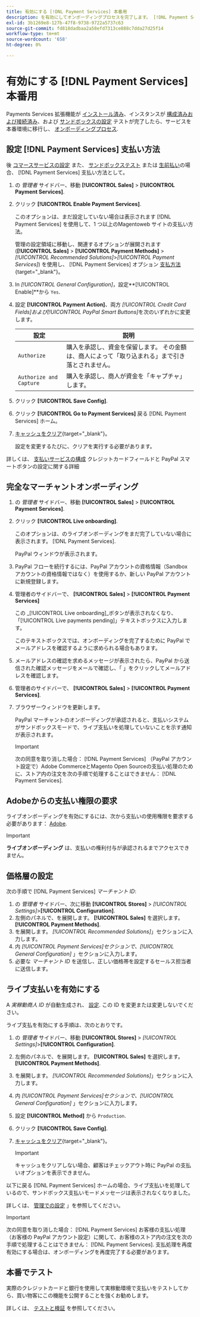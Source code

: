 ```yaml
---
title: 有効にする [!DNL Payment Services] 本番用
description: を有効にしてオンボーディングプロセスを完了します。 [!DNL Payment Services] 実稼動用。
exl-id: 3b1269e8-127b-47f8-9738-9722a5737c63
source-git-commit: fd818dadbaa2a58efd7313ce888c7dda27d25f14
workflow-type: tm+mt
source-wordcount: '658'
ht-degree: 0%

---
```


# 有効にする [!DNL Payment Services] 本番用

Payments Services 拡張機能が [インストール済み](install.md)、インスタンスが [構成済みおよび接続済み](connect.md)、および [サンドボックスの設定](sandbox.md) テストが完了したら、サービスを本番環境に移行し、 [オンボーディングプロセス](onboard.md).

## 設定 [!DNL Payment Services] 支払い方法

後 [コマースサービスの設定](connect.md#configure-commerce-services) また、 [サンドボックステスト](sandbox.md#enable-sandbox-testing) または [生前払い](#enable-live-payments)の場合、 [!DNL Payment Services] 支払い方法として。

1. の _管理者_ サイドバー、移動 **[!UICONTROL Sales]** > **[!UICONTROL Payment Services]**.
1. クリック **[!UICONTROL Enable Payment Services]**.

   このオプションは、まだ設定していない場合は表示されます [!DNL Payment Services] を使用して、1 つ以上のMagentoweb サイトの支払い方法。

   管理の設定領域に移動し、関連するオプションが展開されます (**[!UICONTROL Sales]** > **[!UICONTROL Payment Methods]** > _[!UICONTROL Recommended Solutions]_>_[!UICONTROL Payment Services]_) を使用し、 [!DNL Payment Services] オプション [支払方法](https://docs.magento.com/user-guide/configuration/sales/payment-methods.html){target=&quot;_blank&quot;}。

1. In _[!UICONTROL General Configuration]_，設定&#x200B;**[!UICONTROL Enable]**から `Yes`.
1. 設定 **[!UICONTROL Payment Action]**、両方 _[!UICONTROL Credit Card Fields]_および_[!UICONTROL PayPal Smart Buttons]_&#x200B;を次のいずれかに変更します。

   | 設定 | 説明 |
   |---|---|
   | `Authorize` | 購入を承認し、資金を保留します。 その金額は、商人によって「取り込まれる」まで引き落とされません。 |
   | `Authorize and Capture` | 購入を承認し、商人が資金を「キャプチャ」します。 |

1. クリック **[!UICONTROL Save Config]**.
1. クリック **[!UICONTROL Go to Payment Services]** 戻る [!DNL Payment Services] ホーム。
1. [キャッシュをクリア](https://docs.magento.com/user-guide/system/cache-management.html){target=&quot;_blank&quot;}。

   設定を変更するたびに、クリアを実行する必要があります。

詳しくは、 [支払いサービスの構成](configure-admin.md) クレジットカードフィールドと PayPal スマートボタンの設定に関する詳細

## 完全なマーチャントオンボーディング

1. の _管理者_ サイドバー、移動 **[!UICONTROL Sales]** > **[!UICONTROL Payment Services]**.
1. クリック **[!UICONTROL Live onboarding]**.

   このオプションは、のライブオンボーディングをまだ完了していない場合に表示されます。 [!DNL Payment Services].

   PayPal ウィンドウが表示されます。

1. PayPal フローを続行するには、PayPal アカウントの資格情報（Sandbox アカウントの資格情報ではなく）を使用するか、新しい PayPal アカウントに新規登録します。
1. 管理者のサイドバーで、 **[!UICONTROL Sales]** > **[!UICONTROL Payment Services]**

   この _[!UICONTROL Live onboarding]_ボタンが表示されなくなり、「[!UICONTROL Live payments pending]」テキストボックスに入力します。

   このテキストボックスでは、オンボーディングを完了するために PayPal でメールアドレスを確認するように求められる場合もあります。

1. メールアドレスの確認を求めるメッセージが表示されたら、PayPal から送信された確認メッセージをメールで確認し、「 」をクリックしてメールアドレスを確認します。
1. 管理者のサイドバーで、 **[!UICONTROL Sales]** > **[!UICONTROL Payment Services]**.
1. ブラウザーウィンドウを更新します。

   PayPal マーチャントのオンボーディングが承認されると、支払いシステムがサンドボックスモードで、ライブ支払いを処理していないことを示す通知が表示されます。

   >[!IMPORTANT]
   >
   >次の同意を取り消した場合： [!DNL Payment Services] （PayPal アカウント設定で）Adobe CommerceとMagento Open Sourceの支払い処理のために、ストア内の注文を次の手順で処理することはできません： [!DNL Payment Services].

## Adobeからの支払い権限の要求

ライブオンボーディングを有効にするには、次から支払いの使用権限を要求する必要があります： [Adobe](https://business.adobe.com/resources/payment-services.html).

>[!IMPORTANT]
>
>**ライブオンボーディング** は、支払いの権利付与が承認されるまでアクセスできません。

## 価格層の設定

次の手順で [!DNL Payment Services] _マーチャント ID_:

1. の _管理者_ サイドバー、次に移動 **[!UICONTROL Stores]** > _[!UICONTROL Settings]_>**[!UICONTROL Configuration]**.
1. 左側のパネルで、を展開します。 **[!UICONTROL Sales]** を選択します。 **[!UICONTROL Payment Methods]**.
1. を展開します。 _[!UICONTROL Recommended Solutions]_」セクションに入力します。
1. 内 _[!UICONTROL Payment Services]_セクションで、_[!UICONTROL General Configuration]_ 」セクションに入力します。
1. 必要な _マーチャント ID_ を送信し、正しい価格帯を設定するセールス担当者に送信します。

## ライブ支払いを有効にする

A _実稼動商人 ID_ が自動生成され、 [設定](configure-admin.md). この ID を変更または変更しないでください。

ライブ支払を有効にする手順は、次のとおりです。

1. の _管理者_ サイドバー、移動 **[!UICONTROL Stores]** > _[!UICONTROL Settings]_>**[!UICONTROL Configuration]**.
1. 左側のパネルで、を展開します。 **[!UICONTROL Sales]** を選択します。 **[!UICONTROL Payment Methods]**.
1. を展開します。 _[!UICONTROL Recommended Solutions]_」セクションに入力します。
1. 内 _[!UICONTROL Payment Services]_セクションで、_[!UICONTROL General Configuration]_ 」セクションに入力します。
1. 設定 **[!UICONTROL Method]** から `Production`.
1. クリック **[!UICONTROL Save Config]**.
1. [キャッシュをクリア](https://docs.magento.com/user-guide/system/cache-management.html){target=&quot;_blank&quot;}。

   >[!IMPORTANT]
   >
   >キャッシュをクリアしない場合、顧客はチェックアウト時に PayPal の支払いオプションを表示できません。

以下に戻る [!DNL Payment Services] ホームの場合、ライブ支払いを処理しているので、サンドボックス支払いモードメッセージは表示されなくなりました。

詳しくは、 [管理での設定](configure-admin.md) 」を参照してください。

>[!IMPORTANT]
>
>次の同意を取り消した場合： [!DNL Payment Services] お客様の支払い処理（お客様の PayPal アカウント設定）に関して、お客様のストア内の注文を次の手順で処理することはできません： [!DNL Payment Services]. 支払処理を再度有効にする場合は、オンボーディングを再度完了する必要があります。

## 本番でテスト

実際のクレジットカードと銀行を使用して実稼動環境で支払いをテストしてから、買い物客にこの機能を公開することを強くお勧めします。

詳しくは、 [テストと検証](test-validate.md) を参照してください。
